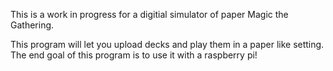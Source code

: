 This is a work in progress for a digitial simulator of paper Magic the Gathering.

This program will let you upload decks and play them in a paper like setting.
The end goal of this program is to use it with a raspberry pi!